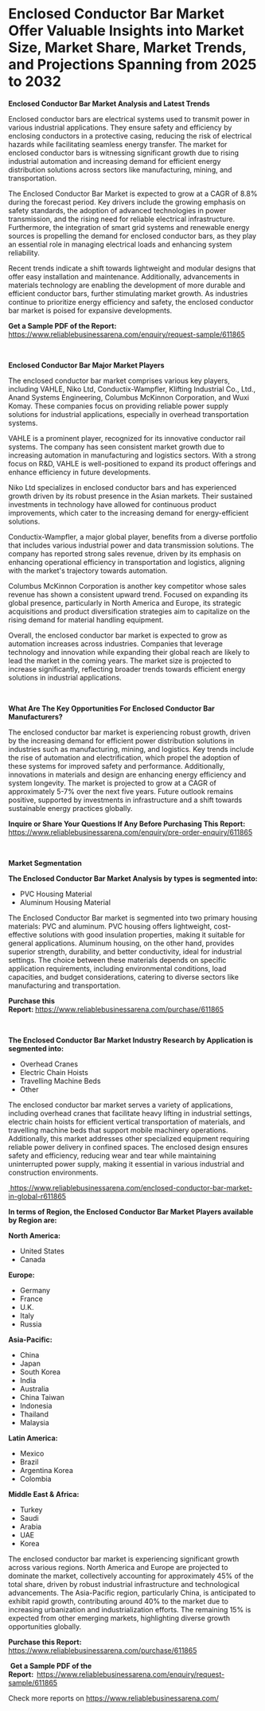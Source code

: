 <p><h1>Enclosed Conductor Bar Market Offer Valuable Insights into Market Size, Market Share, Market Trends, and Projections Spanning from 2025 to 2032</h1></p><p><strong>Enclosed Conductor Bar Market Analysis and Latest Trends</strong></p>
<p><p>Enclosed conductor bars are electrical systems used to transmit power in various industrial applications. They ensure safety and efficiency by enclosing conductors in a protective casing, reducing the risk of electrical hazards while facilitating seamless energy transfer. The market for enclosed conductor bars is witnessing significant growth due to rising industrial automation and increasing demand for efficient energy distribution solutions across sectors like manufacturing, mining, and transportation.</p><p>The Enclosed Conductor Bar Market is expected to grow at a CAGR of 8.8% during the forecast period. Key drivers include the growing emphasis on safety standards, the adoption of advanced technologies in power transmission, and the rising need for reliable electrical infrastructure. Furthermore, the integration of smart grid systems and renewable energy sources is propelling the demand for enclosed conductor bars, as they play an essential role in managing electrical loads and enhancing system reliability.</p><p>Recent trends indicate a shift towards lightweight and modular designs that offer easy installation and maintenance. Additionally, advancements in materials technology are enabling the development of more durable and efficient conductor bars, further stimulating market growth. As industries continue to prioritize energy efficiency and safety, the enclosed conductor bar market is poised for expansive developments.</p></p>
<p><strong>Get a Sample PDF of the Report:&nbsp;</strong> <a href="https://www.reliablebusinessarena.com/enquiry/request-sample/611865?utm_campaign=3558&utm_medium=2&utm_source=Github&utm_content=ia&utm_term=23032025&utm_id=enclosed-conductor-bar">https://www.reliablebusinessarena.com/enquiry/request-sample/611865</a></p>
<p>&nbsp;</p>
<p><strong>Enclosed Conductor Bar Major Market Players</strong></p>
<p><p>The enclosed conductor bar market comprises various key players, including VAHLE, Niko Ltd, Conductix-Wampfler, Klifting Industrial Co., Ltd., Anand Systems Engineering, Columbus McKinnon Corporation, and Wuxi Komay. These companies focus on providing reliable power supply solutions for industrial applications, especially in overhead transportation systems.</p><p>VAHLE is a prominent player, recognized for its innovative conductor rail systems. The company has seen consistent market growth due to increasing automation in manufacturing and logistics sectors. With a strong focus on R&D, VAHLE is well-positioned to expand its product offerings and enhance efficiency in future developments.</p><p>Niko Ltd specializes in enclosed conductor bars and has experienced growth driven by its robust presence in the Asian markets. Their sustained investments in technology have allowed for continuous product improvements, which cater to the increasing demand for energy-efficient solutions.</p><p>Conductix-Wampfler, a major global player, benefits from a diverse portfolio that includes various industrial power and data transmission solutions. The company has reported strong sales revenue, driven by its emphasis on enhancing operational efficiency in transportation and logistics, aligning with the market's trajectory towards automation.</p><p>Columbus McKinnon Corporation is another key competitor whose sales revenue has shown a consistent upward trend. Focused on expanding its global presence, particularly in North America and Europe, its strategic acquisitions and product diversification strategies aim to capitalize on the rising demand for material handling equipment.</p><p>Overall, the enclosed conductor bar market is expected to grow as automation increases across industries. Companies that leverage technology and innovation while expanding their global reach are likely to lead the market in the coming years. The market size is projected to increase significantly, reflecting broader trends towards efficient energy solutions in industrial applications.</p></p>
<p>&nbsp;</p>
<p><strong>What Are The Key Opportunities For Enclosed Conductor Bar Manufacturers?</strong></p>
<p><p>The enclosed conductor bar market is experiencing robust growth, driven by the increasing demand for efficient power distribution solutions in industries such as manufacturing, mining, and logistics. Key trends include the rise of automation and electrification, which propel the adoption of these systems for improved safety and performance. Additionally, innovations in materials and design are enhancing energy efficiency and system longevity. The market is projected to grow at a CAGR of approximately 5-7% over the next five years. Future outlook remains positive, supported by investments in infrastructure and a shift towards sustainable energy practices globally.</p></p>
<p><strong>Inquire or Share Your Questions If Any Before Purchasing This Report:</strong> <a href="https://www.reliablebusinessarena.com/enquiry/pre-order-enquiry/611865?utm_campaign=3558&utm_medium=2&utm_source=Github&utm_content=ia&utm_term=23032025&utm_id=enclosed-conductor-bar">https://www.reliablebusinessarena.com/enquiry/pre-order-enquiry/611865</a></p>
<p>&nbsp;</p>
<p><strong>Market Segmentation</strong></p>
<p><strong>The Enclosed Conductor Bar Market Analysis by types is segmented into:</strong></p>
<p><ul><li>PVC Housing Material</li><li>Aluminum Housing Material</li></ul></p>
<p><p>The Enclosed Conductor Bar market is segmented into two primary housing materials: PVC and aluminum. PVC housing offers lightweight, cost-effective solutions with good insulation properties, making it suitable for general applications. Aluminum housing, on the other hand, provides superior strength, durability, and better conductivity, ideal for industrial settings. The choice between these materials depends on specific application requirements, including environmental conditions, load capacities, and budget considerations, catering to diverse sectors like manufacturing and transportation.</p></p>
<p><strong>Purchase this Report:&nbsp;</strong><a href="https://www.reliablebusinessarena.com/purchase/611865?utm_campaign=3558&utm_medium=2&utm_source=Github&utm_content=ia&utm_term=23032025&utm_id=enclosed-conductor-bar">https://www.reliablebusinessarena.com/purchase/611865</a></p>
<p>&nbsp;</p>
<p><strong>The Enclosed Conductor Bar Market Industry Research by Application is segmented into:</strong></p>
<p><ul><li>Overhead Cranes</li><li>Electric Chain Hoists</li><li>Travelling Machine Beds</li><li>Other</li></ul></p>
<p><p>The enclosed conductor bar market serves a variety of applications, including overhead cranes that facilitate heavy lifting in industrial settings, electric chain hoists for efficient vertical transportation of materials, and travelling machine beds that support mobile machinery operations. Additionally, this market addresses other specialized equipment requiring reliable power delivery in confined spaces. The enclosed design ensures safety and efficiency, reducing wear and tear while maintaining uninterrupted power supply, making it essential in various industrial and construction environments.</p></p>
<p><a href="https://www.reliablebusinessarena.com/enclosed-conductor-bar-market-in-global-r611865?utm_campaign=3558&utm_medium=2&utm_source=Github&utm_content=ia&utm_term=23032025&utm_id=enclosed-conductor-bar">&nbsp;https://www.reliablebusinessarena.com/enclosed-conductor-bar-market-in-global-r611865</a></p>
<p><strong>In terms of Region, the Enclosed Conductor Bar Market Players available by Region are:</strong></p>
<p>
    <p> <strong> North America: </strong>
        <ul>
            <li>United States</li>
            <li>Canada</li>
        </ul>
        </p> 
    <p> <strong> Europe: </strong>
        <ul>
            <li>Germany</li>
            <li>France</li>
            <li>U.K.</li>
            <li>Italy</li>
            <li>Russia</li>
        </ul>
        </p> 
    <p> <strong> Asia-Pacific: </strong>
        <ul>
            <li>China</li>
            <li>Japan</li>
            <li>South Korea</li>
            <li>India</li>
            <li>Australia</li>
            <li>China Taiwan</li>
            <li>Indonesia</li>
            <li>Thailand</li>
            <li>Malaysia</li>
        </ul>
        </p> 
    <p> <strong> Latin America: </strong>
        <ul>
            <li>Mexico</li>
            <li>Brazil</li>
            <li>Argentina Korea</li>
            <li>Colombia</li>
        </ul>
        </p> 
    <p> <strong> Middle East & Africa: </strong>
        <ul>
            <li>Turkey</li>
            <li>Saudi</li>
            <li>Arabia</li>
            <li>UAE</li>
            <li>Korea</li>
        </ul>
    </p>
    </p>
<p><p>The enclosed conductor bar market is experiencing significant growth across various regions. North America and Europe are projected to dominate the market, collectively accounting for approximately 45% of the total share, driven by robust industrial infrastructure and technological advancements. The Asia-Pacific region, particularly China, is anticipated to exhibit rapid growth, contributing around 40% to the market due to increasing urbanization and industrialization efforts. The remaining 15% is expected from other emerging markets, highlighting diverse growth opportunities globally.</p></p>
<p><strong>Purchase this Report: </strong><a href="https://www.reliablebusinessarena.com/purchase/611865?utm_campaign=3558&utm_medium=2&utm_source=Github&utm_content=ia&utm_term=23032025&utm_id=enclosed-conductor-bar">https://www.reliablebusinessarena.com/purchase/611865</a></p>
<p>&nbsp;<strong>Get a Sample PDF of the Report:&nbsp;&nbsp;</strong><a href="https://www.reliablebusinessarena.com/enquiry/request-sample/611865?utm_campaign=3558&utm_medium=2&utm_source=Github&utm_content=ia&utm_term=23032025&utm_id=enclosed-conductor-bar">https://www.reliablebusinessarena.com/enquiry/request-sample/611865</a></p>
<p><strong></strong></p>
<p>Check more reports on <a href="https://www.reliablebusinessarena.com/?utm_campaign=3558&utm_medium=2&utm_source=Github&utm_content=ia&utm_term=23032025&utm_id=enclosed-conductor-bar">https://www.reliablebusinessarena.com/</a></p>